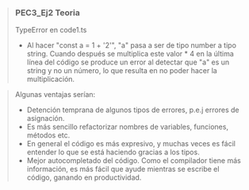 >### PEC3_Ej2 Teoria
>
> TypeError en code1.ts
>
> - Al hacer "const a = 1 + '2'", "a" pasa a ser de tipo number a tipo string. Cuando después se multiplica este valor * 4 en la última línea del código se produce un error al detectar que "a" es un string y no un número, lo que resulta en no poder hacer la multiplicación.

>   Algunas ventajas serían:
>
> - Detención temprana de algunos tipos de errores, p.e.j errores de asignación.
> - Es más sencillo refactorizar nombres de variables, funciones, métodos etc.
> - En general el código es más expresivo, y muchas veces es fácil entender lo que se está haciendo gracias a los tipos.
> - Mejor autocompletado del código. Como el compilador tiene más información, es más fácil que ayude mientras se escribe el código, ganando en productividad.